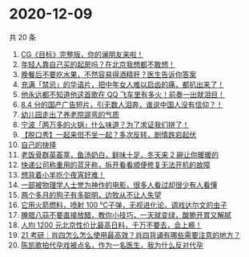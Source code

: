 # 2020-12-09

共 20 条

<!-- BEGIN ZHIHUVIDEO -->
<!-- 最后更新时间 Wed Dec 09 2020 13:06:43 GMT+0800 (CST) -->
1. [CG《目标》完整版，你的澜朋友来啦！](https://www.zhihu.com/zvideo/1319568612127481856)
1. [年轻人靠自己买的起房吗？在北京我想都不敢想！](https://www.zhihu.com/zvideo/1319622263352799232)
1. [晚餐后不要吃水果，不然容易得酒精肝？医生告诉你答案](https://www.zhihu.com/zvideo/1319714429538918400)
1. [充满「禁忌」的华语片，把中年女人难以启齿的痛，都扒出来了！](https://www.zhihu.com/zvideo/1319726520710213632)
1. [他永远都不知道他这首歌在 QQ 飞车里有多火！前奏一出就泪目！](https://www.zhihu.com/zvideo/1319615146277421056)
1. [8.4 分的国产广告短片，引无数人泪奔，谁说中国人没有信仰？！](https://www.zhihu.com/zvideo/1319029027295023104)
1. [幼儿园走出了养老院遛弯的气质](https://www.zhihu.com/zvideo/1317780917747171328)
1. [宁波「两万多的火锅」什么味道？为了求证我们拼了！](https://www.zhihu.com/zvideo/1319744536936411136)
1. [【脱口秀】一起来但不坐一起？多次反转，剧情跌宕起伏](https://www.zhihu.com/zvideo/1319716985110781952)
1. [自己的抉择](https://www.zhihu.com/zvideo/1319668004267868160)
1. [老饭骨群英荟萃，鱼汤奶白，鲜味十足，冬天来 2 碗让你暖暖的](https://www.zhihu.com/zvideo/1319673858693799936)
1. [快递公司称重用的蓝牙称，拆开看看顺便修复无法开机的故障](https://www.zhihu.com/zvideo/1319769328552796160)
1. [想背着小羊吃个夜宵好难！](https://www.zhihu.com/zvideo/1319747855788306432)
1. [一部被物理学人士誉为神作的电影，很多人看过却很少有人看懂](https://www.zhihu.com/zvideo/1319252055140007936)
1. [两个多月的狗子有多聪明，边牧从不让人失望](https://www.zhihu.com/zvideo/1319598276173987840)
1. [它用火箭燃料，喷射 100 ℃子弹，无视进化论，调戏达尔文的虫子](https://www.zhihu.com/zvideo/1319615825226072064)
1. [腌腊八蒜不要直接放醋，教你小技巧，一天就变绿，酸脆开胃又解腻](https://www.zhihu.com/zvideo/1319654498496122880)
1. [人均 1200 元北京性价比最高日料，千万不要去，会上瘾！](https://www.zhihu.com/zvideo/1319589834290794496)
1. [21 考研｜肖四怎么怎么使用最高效？肖四背诵有哪些需要注意的地方？](https://www.zhihu.com/zvideo/1319014524834971648)
1. [陈凯歌拍代孕戏被点名，作为一名医生，我为什么反对代孕](https://www.zhihu.com/zvideo/1319572989600612352)
<!-- END ZHIHUVIDEO -->
